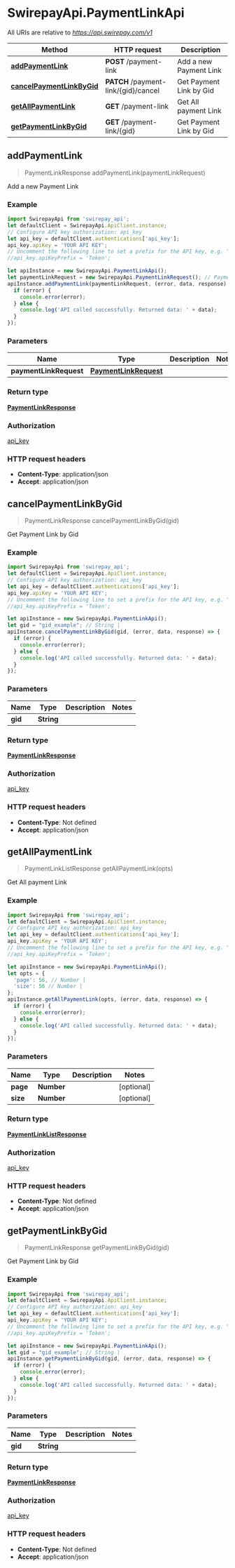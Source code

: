# SwirepayApi.PaymentLinkApi

All URIs are relative to *https://api.swirepay.com/v1*

Method | HTTP request | Description
------------- | ------------- | -------------
[**addPaymentLink**](PaymentLinkApi.md#addPaymentLink) | **POST** /payment-link | Add a new Payment Link
[**cancelPaymentLinkByGid**](PaymentLinkApi.md#cancelPaymentLinkByGid) | **PATCH** /payment-link/{gid}/cancel | Get Payment Link by Gid
[**getAllPaymentLink**](PaymentLinkApi.md#getAllPaymentLink) | **GET** /payment-link | Get All payment Link
[**getPaymentLinkByGid**](PaymentLinkApi.md#getPaymentLinkByGid) | **GET** /payment-link/{gid} | Get Payment Link by Gid



## addPaymentLink

> PaymentLinkResponse addPaymentLink(paymentLinkRequest)

Add a new Payment Link

### Example

```javascript
import SwirepayApi from 'swirepay_api';
let defaultClient = SwirepayApi.ApiClient.instance;
// Configure API key authorization: api_key
let api_key = defaultClient.authentications['api_key'];
api_key.apiKey = 'YOUR API KEY';
// Uncomment the following line to set a prefix for the API key, e.g. "Token" (defaults to null)
//api_key.apiKeyPrefix = 'Token';

let apiInstance = new SwirepayApi.PaymentLinkApi();
let paymentLinkRequest = new SwirepayApi.PaymentLinkRequest(); // PaymentLinkRequest | 
apiInstance.addPaymentLink(paymentLinkRequest, (error, data, response) => {
  if (error) {
    console.error(error);
  } else {
    console.log('API called successfully. Returned data: ' + data);
  }
});
```

### Parameters


Name | Type | Description  | Notes
------------- | ------------- | ------------- | -------------
 **paymentLinkRequest** | [**PaymentLinkRequest**](PaymentLinkRequest.md)|  | 

### Return type

[**PaymentLinkResponse**](PaymentLinkResponse.md)

### Authorization

[api_key](../README.md#api_key)

### HTTP request headers

- **Content-Type**: application/json
- **Accept**: application/json


## cancelPaymentLinkByGid

> PaymentLinkResponse cancelPaymentLinkByGid(gid)

Get Payment Link by Gid

### Example

```javascript
import SwirepayApi from 'swirepay_api';
let defaultClient = SwirepayApi.ApiClient.instance;
// Configure API key authorization: api_key
let api_key = defaultClient.authentications['api_key'];
api_key.apiKey = 'YOUR API KEY';
// Uncomment the following line to set a prefix for the API key, e.g. "Token" (defaults to null)
//api_key.apiKeyPrefix = 'Token';

let apiInstance = new SwirepayApi.PaymentLinkApi();
let gid = "gid_example"; // String | 
apiInstance.cancelPaymentLinkByGid(gid, (error, data, response) => {
  if (error) {
    console.error(error);
  } else {
    console.log('API called successfully. Returned data: ' + data);
  }
});
```

### Parameters


Name | Type | Description  | Notes
------------- | ------------- | ------------- | -------------
 **gid** | **String**|  | 

### Return type

[**PaymentLinkResponse**](PaymentLinkResponse.md)

### Authorization

[api_key](../README.md#api_key)

### HTTP request headers

- **Content-Type**: Not defined
- **Accept**: application/json


## getAllPaymentLink

> PaymentLinkListResponse getAllPaymentLink(opts)

Get All payment Link

### Example

```javascript
import SwirepayApi from 'swirepay_api';
let defaultClient = SwirepayApi.ApiClient.instance;
// Configure API key authorization: api_key
let api_key = defaultClient.authentications['api_key'];
api_key.apiKey = 'YOUR API KEY';
// Uncomment the following line to set a prefix for the API key, e.g. "Token" (defaults to null)
//api_key.apiKeyPrefix = 'Token';

let apiInstance = new SwirepayApi.PaymentLinkApi();
let opts = {
  'page': 56, // Number | 
  'size': 56 // Number | 
};
apiInstance.getAllPaymentLink(opts, (error, data, response) => {
  if (error) {
    console.error(error);
  } else {
    console.log('API called successfully. Returned data: ' + data);
  }
});
```

### Parameters


Name | Type | Description  | Notes
------------- | ------------- | ------------- | -------------
 **page** | **Number**|  | [optional] 
 **size** | **Number**|  | [optional] 

### Return type

[**PaymentLinkListResponse**](PaymentLinkListResponse.md)

### Authorization

[api_key](../README.md#api_key)

### HTTP request headers

- **Content-Type**: Not defined
- **Accept**: application/json


## getPaymentLinkByGid

> PaymentLinkResponse getPaymentLinkByGid(gid)

Get Payment Link by Gid

### Example

```javascript
import SwirepayApi from 'swirepay_api';
let defaultClient = SwirepayApi.ApiClient.instance;
// Configure API key authorization: api_key
let api_key = defaultClient.authentications['api_key'];
api_key.apiKey = 'YOUR API KEY';
// Uncomment the following line to set a prefix for the API key, e.g. "Token" (defaults to null)
//api_key.apiKeyPrefix = 'Token';

let apiInstance = new SwirepayApi.PaymentLinkApi();
let gid = "gid_example"; // String | 
apiInstance.getPaymentLinkByGid(gid, (error, data, response) => {
  if (error) {
    console.error(error);
  } else {
    console.log('API called successfully. Returned data: ' + data);
  }
});
```

### Parameters


Name | Type | Description  | Notes
------------- | ------------- | ------------- | -------------
 **gid** | **String**|  | 

### Return type

[**PaymentLinkResponse**](PaymentLinkResponse.md)

### Authorization

[api_key](../README.md#api_key)

### HTTP request headers

- **Content-Type**: Not defined
- **Accept**: application/json

